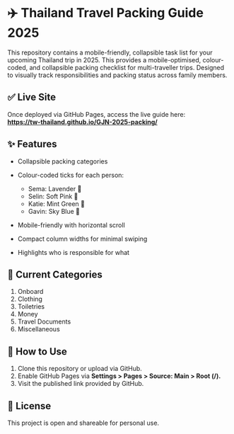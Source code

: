 # ✈️ Thailand Travel Packing Guide 2025

This repository contains a mobile-friendly, collapsible task list for your upcoming Thailand trip in 2025.
This provides a mobile-optimised, colour-coded, and collapsible packing checklist for multi-traveller trips.
Designed to visually track responsibilities and packing status across family members.

## ✅ Live Site

Once deployed via GitHub Pages, access the live guide here:  
**https://tw-thailand.github.io/GJN-2025-packing/**

## ✨ Features

* Collapsible packing categories
* Colour-coded ticks for each person:

  * Sema: Lavender 💜
  * Selin: Soft Pink 🩷
  * Katie: Mint Green 💚
  * Gavin: Sky Blue 💙

* Mobile-friendly with horizontal scroll
* Compact column widths for minimal swiping
* Highlights who is responsible for what

## 📂 Current Categories

1. Onboard
2. Clothing
3. Toiletries
4. Money
5. Travel Documents
6. Miscellaneous

## 🔧 How to Use

1. Clone this repository or upload via GitHub.
2. Enable GitHub Pages via **Settings > Pages > Source: Main > Root (/).**
3. Visit the published link provided by GitHub.

## 📄 License

This project is open and shareable for personal use.

